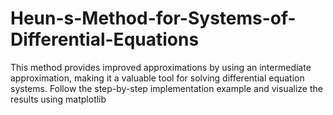 # Heun-s-Method-for-Systems-of-Differential-Equations

This method provides improved approximations by using an intermediate approximation, making it a valuable tool for solving differential equation systems. Follow the step-by-step implementation example and visualize the results using matplotlib
